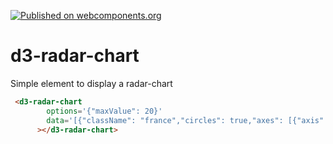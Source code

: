 [![Published on webcomponents.org](https://img.shields.io/badge/webcomponents.org-published-blue.svg)](https://www.webcomponents.org/element/polymerEl/d3-radar-chart)

# d3-radar-chart

Simple element to display a radar-chart

<!--
```
<custom-element-demo>
  <template>
    <link rel="import" href="d3-radar-chart.html">
    <next-code-block></next-code-block>
  </template>
</custom-element-demo>
```
-->
```html
 <d3-radar-chart 
        options='{"maxValue": 20}'
        data='[{"className": "france","circles": true,"axes": [{"axis": "strength","value": 19}, {"axis": "intelligence","value": 8}, {"axis": "charisma","value": 15}, {"axis": "dexterity","value": 15}, {"axis": "luck","value": 12}]  }, {"className": "germany", "axes": [{"axis": "strength","value": 13}, {"axis": "intelligence","xOffset": -20,"value": 6}, {"axis": "charisma","value": 5}, {"axis": "dexterity","value": 9}, {"axis": "luck","value": 2}]}]'
      ></d3-radar-chart>
```